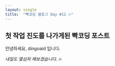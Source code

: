 ```yaml
---
layout: single
title:  "빡코딩 블로그 Day #11 🔥"
---
```


## 첫 작업 진도를 나가게된 빡코딩 포스트

안녕하세요, dingoaid 입니다.

*내일도 열심히 해보겠습니다.* 🔥
